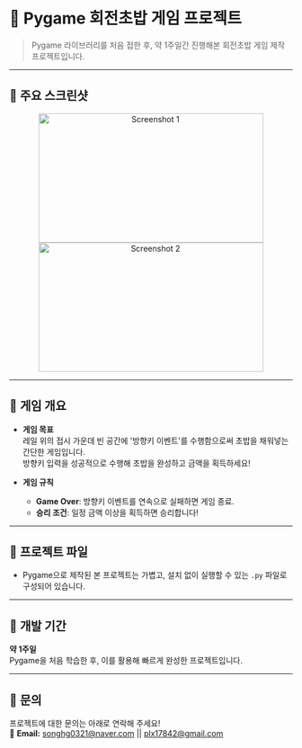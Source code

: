 # 🍣 Pygame 회전초밥 게임 프로젝트

> Pygame 라이브러리를 처음 접한 후, 약 1주일간 진행해본 회전초밥 게임 제작 프로젝트입니다.

---

## 📸 주요 스크린샷
<p align="center">
  <img src="https://github.com/user-attachments/assets/e7d04c48-8fde-4f2f-9094-6c597317d458" width="400" height="230" alt="Screenshot 1"/>
  <img src="https://github.com/user-attachments/assets/6cf7e789-5524-44ca-b1d2-8c34e8d4a770" width="400" height="230" alt="Screenshot 2"/>
</p>

---

## 📝 게임 개요

- **게임 목표**  
  레일 위의 접시 가운데 빈 공간에 '방향키 이벤트'를 수행함으로써 초밥을 채워넣는 간단한 게임입니다.  
  방향키 입력을 성공적으로 수행해 초밥을 완성하고 금액을 획득하세요!

- **게임 규칙**
  - **Game Over**: 방향키 이벤트를 연속으로 실패하면 게임 종료.  
  - **승리 조건**: 일정 금액 이상을 획득하면 승리합니다!

---

## 📂 프로젝트 파일

- Pygame으로 제작된 본 프로젝트는 가볍고, 설치 없이 실행할 수 있는 `.py` 파일로 구성되어 있습니다.  

---

## 📌 개발 기간
**약 1주일**  
Pygame을 처음 학습한 후, 이를 활용해 빠르게 완성한 프로젝트입니다.

---

## 📧 문의
프로젝트에 대한 문의는 아래로 연락해 주세요!  
📩 **Email:** songhg0321@naver.com || plx17842@gmail.com

